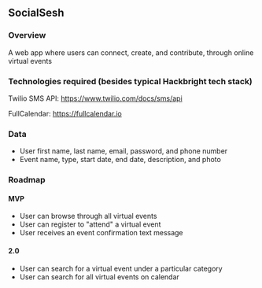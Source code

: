 ## SocialSesh

### Overview

A web app where users can connect, create, and contribute, through online virtual events

### Technologies required (besides typical Hackbright tech stack)

Twilio SMS API: https://www.twilio.com/docs/sms/api

FullCalendar: https://fullcalendar.io

### Data

- User first name, last name, email, password, and phone number
- Event name, type, start date, end date, description, and photo

### Roadmap

#### MVP

- User can browse through all virtual events
- User can register to "attend" a virtual event
- User receives an event confirmation text message

#### 2.0

- User can search for a virtual event under a particular category
- User can search for all virtual events on calendar

